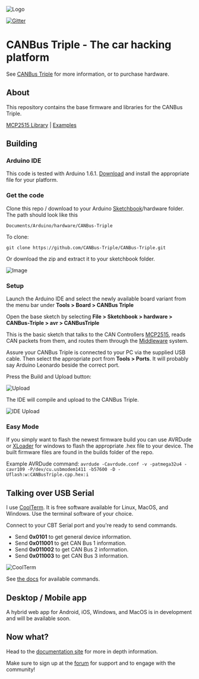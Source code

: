 ![Logo](https://www.canb.us/images/logo.svg)

[![Gitter](https://badges.gitter.im/Join%20Chat.svg)](https://gitter.im/CANBus-Triple/CANBus-Triple?utm_source=badge&utm_medium=badge&utm_campaign=pr-badge&utm_content=badge)

# CANBus Triple - The car hacking platform

See [CANBus Triple](http://www.canb.us) for more information, or to purchase hardware.

## About
This repository contains the base firmware and libraries for the CANBus Triple. 

[MCP2515 Library](https://github.com/CANBus-Triple/CANBus-Triple/tree/master/avr/libraries/CANBus/src) | [Examples](https://github.com/CANBus-Triple/CANBus-Triple/tree/master/avr/examples)


## Building
### Arduino IDE
This code is tested with Arduino 1.6.1. [Download](http://arduino.cc/en/Main/Software) and install the appropriate file for your platform.

### Get the code
Clone this repo / download to your Arduino [Sketchbook](http://arduino.cc/en/guide/Environment#sketchbook)/hardware folder. The path should look like this

	Documents/Arduino/hardware/CANBus-Triple

To clone:

``git clone https://github.com/CANBus-Triple/CANBus-Triple.git``

 Or download the zip and extract it to your sketchbook folder.
 
 ![Image](http://res.cloudinary.com/ddbgan4vk/image/upload/v1423786377/download_z4of9y.jpg "") 
 
### Setup
Launch the Arduino IDE and select the newly available board variant from the menu bar under **Tools > Board > CANBus Triple**

Open the base sketch by selecting **File > Sketchbook > hardware > CANBus-Triple > avr > CANBusTriple**

This is the basic sketch that talks to the CAN Controllers [MCP2515](http://ww1.microchip.com/downloads/en/DeviceDoc/21801G.pdf), reads CAN packets from them, and routes them through the [Middleware](http://docs.canb.us/firmware/main.html#middleware-system) system.

Assure your CANBus Triple is connected to your PC via the supplied USB cable. Then select the appropriate port from **Tools > Ports**. It will probably say Arduino Leonardo beside the correct port.

Press the Build and Upload button:

![Upload](http://res.cloudinary.com/ddbgan4vk/image/upload/v1423786376/upload_hot9si.png)

The IDE will compile and upload to the CANBus Triple.

![IDE Upload](http://res.cloudinary.com/ddbgan4vk/image/upload/w_420/v1424831475/ArduinoIDEUpload_kbajva.png)



### Easy Mode

If you simply want to flash the newest firmware build you can use AVRDude or [XLoader](http://russemotto.com/xloader/) for windows to flash the appropriate .hex file to your device. The built firmware files are found in the builds folder of the repo.

Example AVRDude command:
``avrdude -Cavrdude.conf -v -patmega32u4 -cavr109 -P/dev/cu.usbmodem1411 -b57600 -D -Uflash:w:CANBusTriple.cpp.hex:i ``


## Talking over USB Serial

I use [CoolTerm](http://freeware.the-meiers.org/). It is free software available for Linux, MacOS, and Windows. Use the terminal software of your choice.

Connect to your CBT Serial port and you're ready to send commands.

* Send **0x0101** to get general device information.
* Send **0x011001** to get CAN Bus 1 information.
* Send **0x011002** to get CAN Bus 2 information.
* Send **0x011003** to get CAN Bus 3 information.

![CoolTerm](http://res.cloudinary.com/ddbgan4vk/image/upload/w_700/v1424832745/CoolTermCBT_zdm4xz.png)

See [the docs](http://docs.canb.us/firmware/api.html) for available commands.



## Desktop / Mobile app

A hybrid web app for Android, iOS, Windows, and MacOS is in development and will be available soon.


## Now what?
Head to the [documentation site](http://docs.canb.us) for more in depth information.

Make sure to sign up at the [forum](http://forum.canb.us) for support and to engage with the community!
